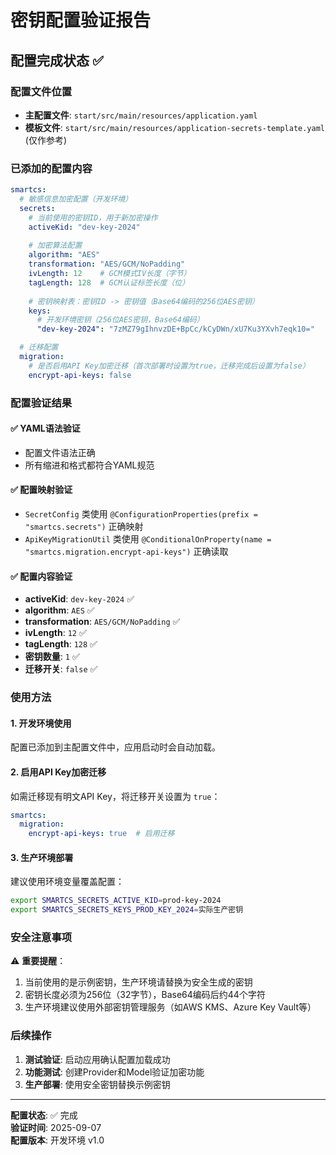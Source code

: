 # 密钥配置验证报告

## 配置完成状态 ✅

### 配置文件位置
- **主配置文件**: `start/src/main/resources/application.yaml`
- **模板文件**: `start/src/main/resources/application-secrets-template.yaml` (仅作参考)

### 已添加的配置内容

```yaml
smartcs:
  # 敏感信息加密配置（开发环境）
  secrets:
    # 当前使用的密钥ID，用于新加密操作
    activeKid: "dev-key-2024"
    
    # 加密算法配置
    algorithm: "AES"
    transformation: "AES/GCM/NoPadding"
    ivLength: 12    # GCM模式IV长度（字节）
    tagLength: 128  # GCM认证标签长度（位）
    
    # 密钥映射表：密钥ID -> 密钥值（Base64编码的256位AES密钥）
    keys:
      # 开发环境密钥（256位AES密钥，Base64编码）
      "dev-key-2024": "7zMZ79gIhnvzDE+BpCc/kCyDWn/xU7Ku3YXvh7eqk10="

  # 迁移配置
  migration:
    # 是否启用API Key加密迁移（首次部署时设置为true，迁移完成后设置为false）
    encrypt-api-keys: false
```

### 配置验证结果

#### ✅ YAML语法验证
- 配置文件语法正确
- 所有缩进和格式都符合YAML规范

#### ✅ 配置映射验证
- `SecretConfig` 类使用 `@ConfigurationProperties(prefix = "smartcs.secrets")` 正确映射
- `ApiKeyMigrationUtil` 类使用 `@ConditionalOnProperty(name = "smartcs.migration.encrypt-api-keys")` 正确读取

#### ✅ 配置内容验证
- **activeKid**: `dev-key-2024` ✅
- **algorithm**: `AES` ✅
- **transformation**: `AES/GCM/NoPadding` ✅
- **ivLength**: `12` ✅
- **tagLength**: `128` ✅
- **密钥数量**: `1` ✅
- **迁移开关**: `false` ✅

### 使用方法

#### 1. 开发环境使用
配置已添加到主配置文件中，应用启动时会自动加载。

#### 2. 启用API Key加密迁移
如需迁移现有明文API Key，将迁移开关设置为 `true`：

```yaml
smartcs:
  migration:
    encrypt-api-keys: true  # 启用迁移
```

#### 3. 生产环境部署
建议使用环境变量覆盖配置：

```bash
export SMARTCS_SECRETS_ACTIVE_KID=prod-key-2024
export SMARTCS_SECRETS_KEYS_PROD_KEY_2024=实际生产密钥
```

### 安全注意事项

⚠️ **重要提醒**：
1. 当前使用的是示例密钥，生产环境请替换为安全生成的密钥
2. 密钥长度必须为256位（32字节），Base64编码后约44个字符
3. 生产环境建议使用外部密钥管理服务（如AWS KMS、Azure Key Vault等）

### 后续操作

1. **测试验证**: 启动应用确认配置加载成功
2. **功能测试**: 创建Provider和Model验证加密功能
3. **生产部署**: 使用安全密钥替换示例密钥

---

**配置状态**: ✅ 完成  
**验证时间**: 2025-09-07  
**配置版本**: 开发环境 v1.0